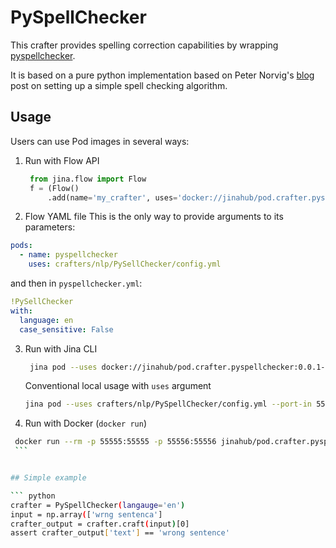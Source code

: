 # PySpellChecker

This crafter provides spelling correction capabilities by wrapping [pyspellchecker](https://github.com/barrust/pyspellchecker).

It is based on a pure python implementation based on Peter Norvig's [blog](https://norvig.com/spell-correct.html) post on setting up a simple spell checking algorithm.
## Usage

Users can use Pod images in several ways:

1. Run with Flow API
   ```python
    from jina.flow import Flow
    f = (Flow()
        .add(name='my_crafter', uses='docker://jinahub/pod.crafter.pyspellchecker:0.0.1-1.1.7', port_in=55555, port_out=55556))
    ```

2. Flow YAML file
  This is the only way to provide arguments to its parameters:
  
  ```yaml
  pods:
    - name: pyspellchecker
      uses: crafters/nlp/PySellChecker/config.yml
  ```
  
  and then in `pyspellchecker.yml`:
  ```yaml
  !PySellChecker
  with:
    language: en
    case_sensitive: False
  ```


3. Run with Jina CLI
   ```bash
    jina pod --uses docker://jinahub/pod.crafter.pyspellchecker:0.0.1-1.1.7 --port-in=55555 --port-out 55556
    ```

   Conventional local usage with `uses` argument
    ```bash
    jina pod --uses crafters/nlp/PySpellChecker/config.yml --port-in 55555 --port-out 55556
    ```
    
 4. Run with Docker (`docker run`)
   ```bash
    docker run --rm -p 55555:55555 -p 55556:55556 jinahub/pod.crafter.pyspellchecker:0.0.1-1.1.7 --port-in 55555 --port-out 55556
    ```


## Simple example

``` python
crafter = PySpellChecker(langauge='en')
input = np.array(['wrng sentenca']
crafter_output = crafter.craft(input)[0]
assert crafter_output['text'] == 'wrong sentence'
```
